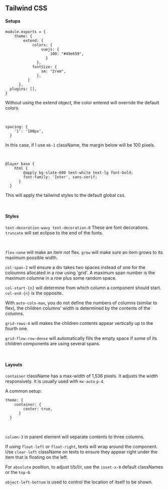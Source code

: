 ## Tailwind CSS

#### Setups

```
module.exports = {
    theme: {
        extend: {
            colors: {
                vuejs: {
                    100: "#49e659",
                  }
              },
            fontSize: {
                sm: "2rem",
              },
          }
      },
  plugins: [],
}
```

Without using the extend object, the color entered will override the default colors.

<br>

```
spacing: {
    '1': '100px',
  }
```

In this case, if I use `mb-1` className, the margin below will be 100 pixels.

<br>

```
@layer base {
    html {
        @apply bg-slate-600 text-white text-lg font-bold;
        font-family: 'Inter', sans-serif;
      }
  }
```

This will apply the tailwind styles to the default global css.

<br>

#### Styles

`text-decoration-wavy text-decoration-8` These are font decorations.
`truncate` will set eclipse to the end of the fonts.

<br>

`flex-none` will make an item not flex. `grow` will make sure an item grows to its maximum possible width.

`col-span-2` will ensure a div takes two spaces instead of one for the coloumns allocated in a row using 'grid'. A maximum span number is the maximum columne in a row plus some random space.

`col-start-{n}` will determine from which column a component should start. `col-end-{n}` is the opposite.

With `auto-cols-max`, you do not define the numbers of columns (similar to flex), the children columns' width is determined by the contents of the columns.

`grid-rows-4` will makes the children contents appear vertically up to the fourth one.

`grid-flow-row-dense` will automatically fills the empty space if some of its children components are using several spans.

<br>

#### Layouts

`container` className has a max-width of 1,536 pixels. It adjusts the width responsively. It is usually used with `mx-auto` `p-4`.

A common setup:
```
theme: {
    container: {
        center: true,
      }
  }
```

<br>

`column-3` in parent element will separate contents to three columns.

If using `float-left` or `float-right`, texts will wrap around the component. Use `clear-left` className on texts to ensure they appear right under the item that is floating on the left.

For `absolute` position, to adjust t/b/l/r, use the `inset-x-0` default classNames or the `top-0`.

`object-left-bottom` is used to control the location of itself to be shown.
